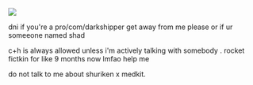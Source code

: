 ![](https://komarev.com/ghpvc/?username=starfollower&label=an_engima&color=B4E615)

dni if you're a pro/com/darkshipper get away from me please or if ur someeone named shad

c+h is always allowed unless i'm actively talking with somebody . rocket fictkin for like 9 months now lmfao help me

do not talk to me about shuriken x medkit.
